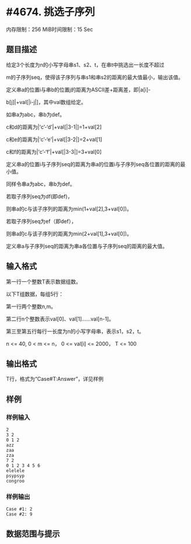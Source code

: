 # #4674. 挑选子序列

内存限制：256 MiB时间限制：15 Sec

## 题目描述

给定3个长度为n的小写字母串s1、s2、t，在串t中挑选出一长度不超过

m的子序列seq，使得该子序列与串s1和串s2的距离的最大值最小，输出该值。

定义串a的位置i与串b的位置j的距离为ASCII差+距离差，即|a[i]-

b[j]|+val[|i-j|]，其中val数组给定。

如串a为abc，串b为def。

c和d的距离为|&lsquo;c&rsquo;-&lsquo;d&rsquo;|+val[|3-1|]=1+val[2]

c和e的距离为|&lsquo;c&rsquo;-&lsquo;e&rsquo;|+val[|3-2|]=2+val[1]

c和f的距离为|&lsquo;c&rsquo;-&lsquo;f&rsquo;|+val[|3-3|]=3+val[0]

定义串a的位置i与子序列seq的距离为串a的位置i与子序列seq各位置的距离的最小值。

同样令串a为abc，串b为def。

若取子序列seq为df(即def)，

则串a的c与该子序列的距离为min(1+val[2],3+val[0])。

若取子序列seq为ef（即def），

则串a的c与该子序列的距离为min(2+val[1],3+val[0])。

定义串a与子序列seq的距离为串a各位置与子序列seq的距离的最大值。

## 输入格式

第一行一个整数T表示数据组数。

以下T组数据，每组5行：

第一行两个整数n,m。

第二行n个整数表示val[0]、val[1]&hellip;&hellip;val[n-1]。

第三至第五行每行一长度为n的小写字母串，表示s1，s2，t。

 n <= 40, 0 < m <= n， 0 <= val[i] <= 2000， T <= 100

## 输出格式

T行，格式为&ldquo;Case#T:Answer&rdquo;，详见样例

## 样例

### 样例输入

    
    2
    3 2
    0 1 2
    azz
    zaa
    zza
    7 2
    0 1 2 3 4 5 6
    elelele
    psypsyp
    congroo
    

### 样例输出

    
    Case #1: 2
    Case #2: 9
    
    

## 数据范围与提示
